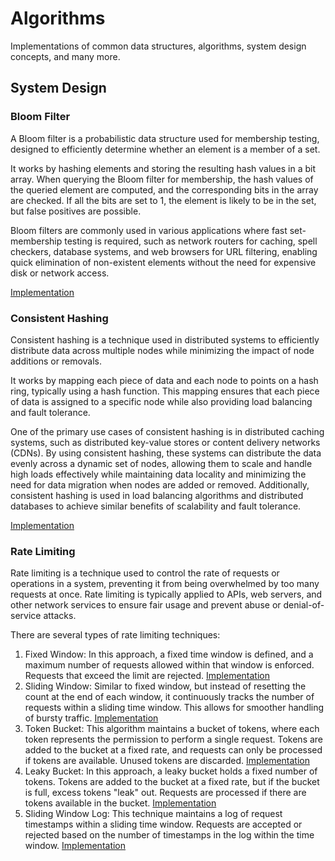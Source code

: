 # Algorithms

Implementations of common data structures, algorithms, system design concepts, and many more.

## System Design

### Bloom Filter

A Bloom filter is a probabilistic data structure used for membership testing, designed to efficiently determine whether
an element is a member of a set.

It works by hashing elements and storing the resulting hash values in a bit array. When
querying the Bloom filter for membership, the hash values of the queried element are computed, and the corresponding
bits in the array are checked. If all the bits are set to 1, the element is likely to be in the set, but false positives
are possible.

Bloom filters are commonly used in various applications where fast set-membership testing is required,
such as network routers for caching, spell checkers, database systems, and web browsers for URL filtering, enabling
quick elimination of non-existent elements without the need for expensive disk or network access.

[Implementation](src/main/java/com/anirudhology/systemdesign/bloomfilter/BloomFilter.java)

### Consistent Hashing

Consistent hashing is a technique used in distributed systems to efficiently distribute data across multiple nodes while
minimizing the impact of node additions or removals.

It works by mapping each piece of data and each node to points on a hash ring, typically using a hash function.
This mapping ensures that each piece of data is assigned to a specific node while also providing load balancing and
fault tolerance.

One of the primary use cases of consistent hashing is in distributed caching systems, such as distributed key-value
stores or content delivery networks (CDNs). By using consistent hashing, these systems can distribute the data evenly
across a dynamic set of nodes, allowing them to scale and handle high loads effectively while maintaining data locality
and minimizing the need for data migration when nodes are added or removed.
Additionally, consistent hashing is used in load balancing algorithms and distributed databases to achieve similar
benefits of scalability and fault tolerance.

[Implementation](src/main/java/com/anirudhology/systemdesign/hashing/ConsistentHashing.java)

### Rate Limiting

Rate limiting is a technique used to control the rate of requests or operations in a system, preventing it from being
overwhelmed by too many requests at once. Rate limiting is typically applied to APIs, web servers, and other network
services to ensure fair usage and prevent abuse or denial-of-service attacks.

There are several types of rate limiting techniques:

1. Fixed Window: In this approach, a fixed time window is defined, and a maximum number of requests allowed within that
   window is enforced. Requests that exceed the limit are
   rejected. [Implementation](src/main/java/com/anirudhology/systemdesign/ratelimiting/FixedWindowCounter.java)
2. Sliding Window: Similar to fixed window, but instead of resetting the count at the end of each window, it
   continuously
   tracks the number of requests within a sliding time window. This allows for smoother handling of bursty
   traffic. [Implementation](src/main/java/com/anirudhology/systemdesign/ratelimiting/SlidingWindowCounter.java)
3. Token Bucket: This algorithm maintains a bucket of tokens, where each token represents the permission to perform a
   single request. Tokens are added to the bucket at a fixed rate, and requests can only be processed if tokens are
   available. Unused tokens are
   discarded. [Implementation](src/main/java/com/anirudhology/systemdesign/ratelimiting/TokenBucket.java)
4. Leaky Bucket: In this approach, a leaky bucket holds a fixed number of tokens. Tokens are added to the bucket at a
   fixed
   rate, but if the bucket is full, excess tokens "leak" out. Requests are processed if there are tokens available in
   the
   bucket. [Implementation](src/main/java/com/anirudhology/systemdesign/ratelimiting/LeakyBucket.java)
5. Sliding Window Log: This technique maintains a log of request timestamps within a sliding time window. Requests are
   accepted or rejected based on the number of timestamps in the log within the time
   window. [Implementation](src/main/java/com/anirudhology/systemdesign/ratelimiting/SlidingWindowLog.java)